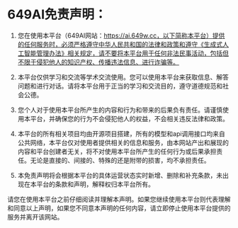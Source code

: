 # 649AI免责声明：
1. 您在使用本平台（649AI网站：https://ai.649w.cc，以下简称本平台）提供的任何服务时，必须严格遵守中华人民共和国的法律和政策和遵守《生成式人工智能管理办法》相关规定，请不要将本平台用于任何非法民事活动，包括但不限于侵犯他人的知识产权、传播违法信息、进行诈骗等。

2. 本平台仅供学习和交流等学术交流使用。您可以使用本平台来获取信息、解答问题和进行对话。请将本平台用于正当的学习和交流目的，遵守道德规范和社会公德。

3. 您个人对于使用本平台所产生的内容和行为和带来的后果负有责任。请谨慎使用本平台，并确保您的行为不会侵犯他人的权益，不会相关违反法律和政策。

4. 本平台的所有相关项目均由开源项目搭建，所有的模型和api调用接口均来自公共网络，本平台仅对使用者提供相关的信息和服务，由本网站产出和展现的内容和平台创建者无关，将不对使用本平台所产生的任何行为或后果承担责任。无论是直接的、间接的、特殊的还是附带的损害，均不承担责任。

5. 本免责声明将会根据本平台的具体运营状态实时新增、删除和补充条款，未出现在本平台的条款和声明，解释权归本平台所有。

请您在使用本平台之前仔细阅读并理解本声明。如果您继续使用本平台则代表理解和同意以上声明，如果您不同意本声明的任何内容，请立即停止使用本平台提供的服务并离开该网站。